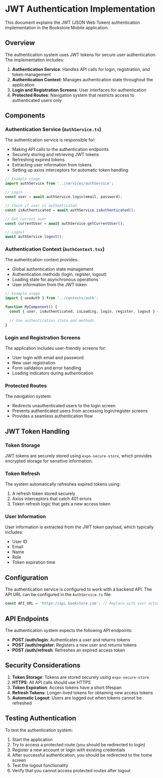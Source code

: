 # JWT Authentication Implementation

This document explains the JWT (JSON Web Token) authentication implementation in the Bookstore Mobile application.

## Overview

The authentication system uses JWT tokens for secure user authentication. The implementation includes:

1. **Authentication Service**: Handles API calls for login, registration, and token management
2. **Authentication Context**: Manages authentication state throughout the application
3. **Login and Registration Screens**: User interfaces for authentication
4. **Protected Routes**: Navigation system that restricts access to authenticated users only

## Components

### Authentication Service (`AuthService.ts`)

The authentication service is responsible for:

- Making API calls to the authentication endpoints
- Securely storing and retrieving JWT tokens
- Refreshing expired tokens
- Extracting user information from tokens
- Setting up axios interceptors for automatic token handling

```typescript
// Example usage
import authService from '../services/authService';

// Login
const user = await authService.login(email, password);

// Check if user is authenticated
const isAuthenticated = await authService.isAuthenticated();

// Get current user
const currentUser = await authService.getCurrentUser();

// Logout
await authService.logout();
```

### Authentication Context (`AuthContext.tsx`)

The authentication context provides:

- Global authentication state management
- Authentication methods (login, register, logout)
- Loading state for asynchronous operations
- User information from the JWT token

```typescript
// Example usage
import { useAuth } from '../contexts/auth';

function MyComponent() {
  const { user, isAuthenticated, isLoading, login, register, logout } = useAuth();
  
  // Use authentication state and methods
}
```

### Login and Registration Screens

The application includes user-friendly screens for:

- User login with email and password
- New user registration
- Form validation and error handling
- Loading indicators during authentication

### Protected Routes

The navigation system:

- Redirects unauthenticated users to the login screen
- Prevents authenticated users from accessing login/register screens
- Provides a seamless authentication flow

## JWT Token Handling

### Token Storage

JWT tokens are securely stored using `expo-secure-store`, which provides encrypted storage for sensitive information.

### Token Refresh

The system automatically refreshes expired tokens using:

1. A refresh token stored securely
2. Axios interceptors that catch 401 errors
3. Token refresh logic that gets a new access token

### User Information

User information is extracted from the JWT token payload, which typically includes:

- User ID
- Email
- Name
- Role
- Token expiration time

## Configuration

The authentication service is configured to work with a backend API. The API URL can be configured in the `AuthService.ts` file:

```typescript
const API_URL = 'https://api.bookstore.com'; // Replace with your actual API URL
```

## API Endpoints

The authentication system expects the following API endpoints:

- **POST /auth/login**: Authenticates a user and returns tokens
- **POST /auth/register**: Registers a new user and returns tokens
- **POST /auth/refresh**: Refreshes an expired access token

## Security Considerations

1. **Token Storage**: Tokens are stored securely using `expo-secure-store`
2. **HTTPS**: All API calls should use HTTPS
3. **Token Expiration**: Access tokens have a short lifespan
4. **Refresh Tokens**: Longer-lived tokens for obtaining new access tokens
5. **Automatic Logout**: Users are logged out when tokens cannot be refreshed

## Testing Authentication

To test the authentication system:

1. Start the application
2. Try to access a protected route (you should be redirected to login)
3. Register a new account or login with existing credentials
4. After successful authentication, you should be redirected to the home screen
5. Test the logout functionality
6. Verify that you cannot access protected routes after logout